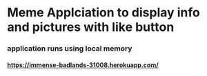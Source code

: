 # Meme Applciation to display info and pictures with like button
### application runs using local memory 
#### https://immense-badlands-31008.herokuapp.com/ 
